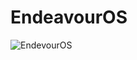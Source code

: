 # EndeavourOS

![EndevourOS](https://user-images.githubusercontent.com/98388350/175661818-4e155351-2cd4-4cfb-acbb-ae7883ca7201.png)
